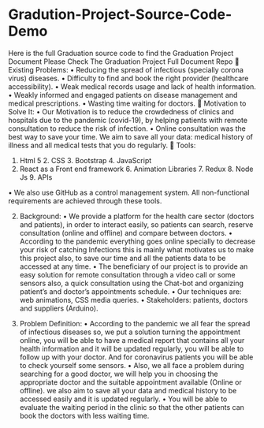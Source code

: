 # Gradution-Project-Source-Code-Demo
Here is the full Graduation source code to find the Graduation Project Document Please Check The Graduation Project Full Document Repo
	Existing Problems:
•	Reducing the spread of infectious (specially corona virus) diseases.
•	Difficulty to find and book the right provider (healthcare accessibility).
•	Weak medical records usage and lack of health information.
•	Weakly informed and engaged patients on disease management and medical prescriptions.
•	Wasting time waiting for doctors.
	Motivation to Solve It:
•	Our Motivation is to reduce the crowdedness of clinics and hospitals due to the pandemic (covid-19), by helping patients with remote consultation to reduce the risk of infection.
•	Online consultation was the best way to save your time. We aim to save all your data: medical history of illness and all medical tests that you do regularly.
	Tools:
1.	Html 5	2.	CSS	3.	Bootstrap	4.	JavaScript
5.	React as a Front end framework	6.	Animation Libraries	7.	Redux	8.	Node Js	9.	APIs
 
•	We also use GitHub as a control management system. All non-functional requirements are achieved through these tools.

2.	Background:
•	We provide a platform for the health care sector (doctors and patients), in order to interact easily, so patients can search, reserve consultation (online and offline) and compare between doctors. 
•	According to the pandemic everything goes online specially to decrease your risk of catching Infections this is mainly what motivates us to make this project also, to save our time and all the patients data to be accessed at any time.
•	The beneficiary of our project is to provide an easy solution for remote consultation through a video call or some sensors also, a quick consultation using the Chat-bot and organizing patient’s and doctor’s appointments schedule. 
•	Our techniques are: web animations, CSS media queries.
•	Stakeholders: patients, doctors and suppliers (Arduino).

3.	Problem Definition:
•	According to the pandemic we all fear the spread of infectious diseases so, we put a solution turning the appointment online, you will be able to have a medical report that contains all your health information and it will be updated regularly, you will be able to follow up with your doctor. And for coronavirus patients you will be able to check yourself some sensors.
•	Also, we all face a problem during searching for a good doctor, we will help you in choosing the appropriate doctor and the suitable appointment available (Online or offline). we also aim to save all your data and medical history to be accessed easily and it is updated regularly.
•	You will be able to evaluate the waiting period in the clinic so that the other patients can book the doctors with less waiting time.


